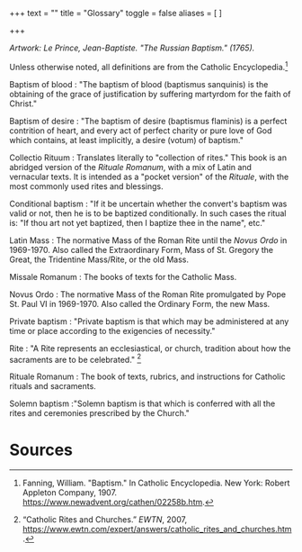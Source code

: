 +++
text = ""
title = "Glossary"
toggle = false
aliases = [
]

+++

_Artwork: Le Prince, Jean-Baptiste. "The Russian Baptism." (1765)._

Unless otherwise noted, all definitions are from the Catholic Encyclopedia.[^1]

Baptism of blood
: "The baptism of blood (baptismus sanquinis) is the obtaining of the grace of justification by suffering martyrdom for the faith of Christ."

Baptism of desire
: "The baptism of desire (baptismus flaminis) is a perfect contrition of heart, and every act of perfect charity or pure love of God which contains, at least implicitly, a desire (votum) of baptism."

Collectio Rituum
: Translates literally to "collection of rites." This book is an abridged version of the _Rituale Romanum_, with a mix of Latin and vernacular texts. It is intended as a "pocket version" of the _Rituale_, with the most commonly used rites and blessings. 

Conditional baptism
: "If it be uncertain whether the convert's baptism was valid or not, then he is to be baptized conditionally. In such cases the ritual is: "If thou art not yet baptized, then I baptize thee in the name", etc."

Latin Mass
: The normative Mass of the Roman Rite until the _Novus Ordo_ in 1969-1970. Also called the Extraordinary Form, Mass of St. Gregory the Great, the Tridentine Mass/Rite, or the old Mass. 

Missale Romanum
: The books of texts for the Catholic Mass.

Novus Ordo
: The normative Mass of the Roman Rite promulgated by Pope St. Paul VI in 1969-1970. Also called the Ordinary Form, the new Mass.

Private baptism
: "Private baptism is that which may be administered at any time or place according to the exigencies of necessity."

Rite
: "A Rite represents an ecclesiastical, or church, tradition about how the sacraments are to be celebrated." [^2]

Rituale Romanum
: The book of texts, rubrics, and instructions for Catholic rituals and sacraments.

Solemn baptism
:"Solemn baptism is that which is conferred with all the rites and ceremonies prescribed by the Church."

# Sources

[^1]: Fanning, William. "Baptism." In Catholic Encyclopedia. New York: Robert Appleton Company, 1907. https://www.newadvent.org/cathen/02258b.htm.

[^2]:“Catholic Rites and Churches.” _EWTN_, 2007, https://www.ewtn.com/expert/answers/catholic_rites_and_churches.htm.

